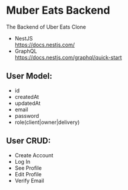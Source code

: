 # Muber Eats Backend

The Backend of Uber Eats Clone

- NestJS<br>https://docs.nestjs.com/
- GraphQL<br>https://docs.nestjs.com/graphql/quick-start

## User Model:

- id
- createdAt
- updatedAt
  <br>
- email
- password
- role(client|owner|delivery)

## User CRUD:

- Create Account
- Log In
- See Profile
- Edit Profile
- Verify Email
